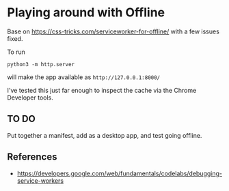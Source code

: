 # Playing around with Offline

Base on https://css-tricks.com/serviceworker-for-offline/ with a few issues fixed.

To run

    python3 -m http.server

will make the app available as `http://127.0.0.1:8000/`

I've tested this just far enough to inspect the cache via the Chrome Developer tools.

## TO DO

Put together a manifest, add as a desktop app, and test going offline.

## References

* https://developers.google.com/web/fundamentals/codelabs/debugging-service-workers




